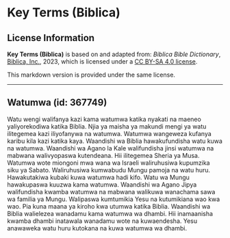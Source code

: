 # Key Terms (Biblica)

## License Information

**Key Terms (Biblica)** is based on and adapted from: _Biblica Bible Dictionary_, [Biblica, Inc.](https://www.biblica.com/), 2023, which is licensed under a [CC BY-SA 4.0 license](https://creativecommons.org/licenses/by-sa/4.0/legalcode.en).

This markdown version is provided under the same license.



--------------------------------

## Watumwa (id: 367749)

Watu wengi walifanya kazi kama watumwa katika nyakati na maeneo yaliyorekodiwa katika Biblia. Njia ya maisha ya makundi mengi ya watu ilitegemea kazi iliyofanywa na watumwa. Watumwa wangeweza kufanya karibu kila kazi katika kaya. Waandishi wa Biblia hawakufundisha watu kuwa na watumwa. Waandishi wa Agano la Kale walifundisha jinsi watumwa na mabwana walivyopaswa kutendeana. Hii ilitegemea Sheria ya Musa. Watumwa wote miongoni mwa wana wa Israeli waliruhusiwa kupumzika siku ya Sabato. Waliruhusiwa kumwabudu Mungu pamoja na watu huru. Hawakutakiwa kubaki kuwa watumwa hadi kifo. Watu wa Mungu hawakupaswa kuuzwa kama watumwa. Waandishi wa Agano Jipya walifundisha kwamba watumwa na mabwana walikuwa wanachama sawa wa familia ya Mungu. Walipaswa kumtumikia Yesu na kutumikiana wao kwa wao. Pia kuna maana ya kiroho kwa utumwa katika Biblia. Waandishi wa Biblia walielezea wanadamu kama watumwa wa dhambi. Hii inamaanisha kwamba dhambi inatawala wanadamu wote na kuwaendesha. Yesu anawaweka watu huru kutokana na kuwa watumwa wa dhambi.


